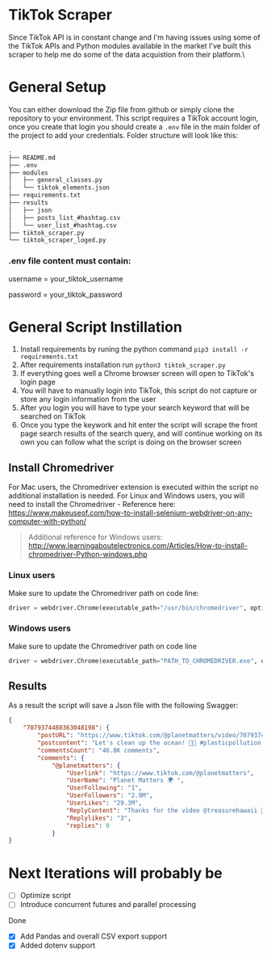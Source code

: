 # TikTok Scraper
Since TikTok API is in constant change and I'm having issues using some of the TikTok APIs and Python modules available in the market I've built this scraper to help me do some of the data acquistion from their platform.\

# General Setup
You can either download the Zip file from github or simply clone the repository to your environment.
This script requires a TikTok account login, once you create that login you should create a `.env` file in the main folder of the project to add your credentials.
Folder structure will look like this:
```bash
.
├── README.md
├── .env
├── modules
│   ├── general_classes.py
│   └── tiktok_elements.json
├── requirements.txt
├── results
│   ├── json
│   ├── posts_list_#hashtag.csv
│   └── user_list_#hashtag.csv
├── tiktok_scraper.py
└── tiktok_scraper_loged.py
```
### .env file content must contain:
username = your_tiktok_username

password = your_tiktok_password


# General Script Instillation
1. Install requirements by runing the python command `pip3 install -r requirements.txt`
2. After requirements installation run `python3 tiktok_scraper.py`
3. If everything goes well a Chrome browser screen will open to TikTok's login page
4. You will have to manually login into TikTok, this script do not capture or store any login information from the user
5. After you login you will have to type your search keyword that will be searched on TikTok
6. Once you type the keywork and hit enter the script will scrape the front page search results of the search query, and will continue working on its own you can follow what the script is doing on the browser screen

## Install Chromedriver
For Mac users, the Chromedriver extension is executed within the script no additional installation is needed.
For Linux and Windows users, you will need to install the Chromedriver - Reference here: https://www.makeuseof.com/how-to-install-selenium-webdriver-on-any-computer-with-python/
> Additional reference for Windows users:
http://www.learningaboutelectronics.com/Articles/How-to-install-chromedriver-Python-windows.php

### Linux users
Make sure to update the Chromedriver path on code line:
```python
driver = webdriver.Chrome(executable_path="/usr/bin/chromedriver", options=options)
```

### Windows users
Make sure to update the Chromedriver path on code line
```python
driver = webdriver.Chrome(executable_path="PATH_TO_CHROMEDRIVER.exe", options=options)
```

## Results
As a result the script will save a Json file with the following Swagger:
```json
{
    "7079374480363048198": {
        "postURL": "https://www.tiktok.com/@planetmatters/video/7079374480363048198",
        "postcontent": "Let's clean up the ocean! 💙😊 #plasticpollution  #climatechange  #oceancleanup  #sealover  #foryou  #fypシ ",
        "commentsCount": "46.8K comments",
        "comments": {
            "@planetmatters": {
                "Userlink": "https://www.tiktok.com/@planetmatters",
                "UserName": "Planet Matters 🌍 ",
                "UserFollowing": "1",
                "UserFollowers": "2.9M",
                "UserLikes": "29.3M",
                "ReplyContent": "Thanks for the video @treasurehawaii 🎥💙",
                "Replylikes": "3",
                "replies": 0
            }
}
```

# Next Iterations will probably be
- [ ] Optimize script
- [ ] Introduce concurrent futures and parallel processing

Done
- [X] Add Pandas and overall CSV export support
- [X] Added dotenv support

